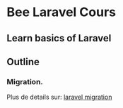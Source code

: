 
# Bee Laravel Cours
## Learn basics of Laravel

## Outline
### Migration.
Plus de details sur: [laravel migration](https://beekaranta.com/articles/laravel-comprendre-les-migrations)
